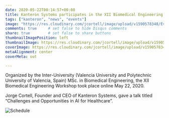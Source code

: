 ```yaml
---
date: 2020-05-22T00:14:57+00:00
title: Kanteron Systems participates in the XII Biomedical Engineering Workshop
tags: ["kanteron", "news", "events"]
image: "https://res.cloudinary.com/jcortell/image/upload/v1590578348/Events/agenda_jornadas2020-01.jpg"
comments: true     # set false to hide Disqus comments  
share: true        # set false to share buttons
thumbnailImagePosition: left
thumbnailImage: https://res.cloudinary.com/jcortell/image/upload/v1590578348/Events/agenda_jornadas2020-01.jpg
coverImage: https://res.cloudinary.com/jcortell/image/upload/v1590578348/Events/agenda_jornadas2020-01.jpg
metaAlignment: center
coverMeta: out

---
```


Organized by the Inter-University (Valencia University and Polytechnic University of Valencia, Spain) MSc. in Biomedical Engineering, the XII Biomedical Engineering Workshop took place online May 22, 2020.

<!--more-->

Jorge Cortell, Founder and CEO of Kanteron Systems, gave a talk titled “Challenges and Opportunities in AI for Healthcare”.

![Schedule](https://res.cloudinary.com/jcortell/image/upload/v1590578348/Events/agenda_jornadas2020-01.jpg)

